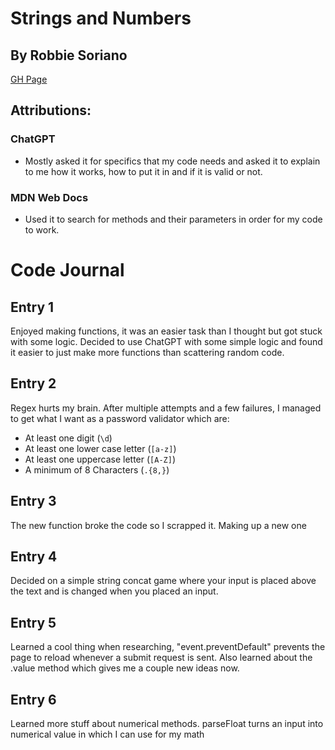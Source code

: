 # Strings and Numbers

## By Robbie Soriano

[GH Page](https://malekzie.github.io/cpnt262-a2/)

## Attributions: 
### ChatGPT
- Mostly asked it for specifics that my code needs and asked it to explain to me how it works, how to put it in and if it is valid or not.
### MDN Web Docs
- Used it to search for methods and their parameters in order for my code to work.

# Code Journal

## Entry 1
 Enjoyed making functions, it was an easier task than I thought but got stuck with some logic. Decided to use ChatGPT with some simple logic and found it easier to just make more functions than scattering random code.

## Entry 2
 Regex hurts my brain. After multiple attempts and a few failures, I managed to get what I want as a password validator which are:
- At least one digit (`\d`)
- At least one lower case letter (`[a-z]`)
- At least one uppercase letter (`[A-Z]`)
- A minimum of 8 Characters (`.{8,}`)

## Entry 3
The new function broke the code so I scrapped it. Making up a new one

## Entry 4
Decided on a simple string concat game where your input is placed above the text and is changed when you placed an input. 

## Entry 5
Learned a cool thing when researching, "event.preventDefault" prevents the page to reload whenever a submit request is sent. Also learned about the .value method which gives me a couple new ideas now. 


## Entry 6
Learned more stuff about numerical methods. parseFloat turns an input into numerical value in which I can use for my math
